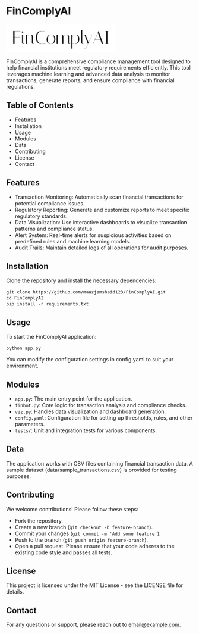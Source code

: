 # FinComplyAI
![FinComplyAI Logo](fincomply.png)

FinComplyAI is a comprehensive compliance management tool designed to help financial institutions meet regulatory requirements efficiently. This tool leverages machine learning and advanced data analysis to monitor transactions, generate reports, and ensure compliance with financial regulations.

## Table of Contents
- Features
- Installation
- Usage
- Modules
- Data
- Contributing
- License
- Contact

## Features
- Transaction Monitoring: Automatically scan financial transactions for potential compliance issues.
- Regulatory Reporting: Generate and customize reports to meet specific regulatory standards.
- Data Visualization: Use interactive dashboards to visualize transaction patterns and compliance status.
- Alert System: Real-time alerts for suspicious activities based on predefined rules and machine learning models.
- Audit Trails: Maintain detailed logs of all operations for audit purposes.

## Installation
Clone the repository and install the necessary dependencies:

```
git clone https://github.com/maazjamshaid123/FinComplyAI.git
cd FinComplyAI
pip install -r requirements.txt
```

## Usage
To start the FinComplyAI application:
```
python app.py
```
You can modify the configuration settings in config.yaml to suit your environment.

## Modules
- `app.py`: The main entry point for the application.
- `finbot.py`: Core logic for transaction analysis and compliance checks.
- `viz.py`: Handles data visualization and dashboard generation.
- `config.yaml`: Configuration file for setting up thresholds, rules, and other parameters.
- `tests/`: Unit and integration tests for various components.

## Data
The application works with CSV files containing financial transaction data. A sample dataset (data/sample_transactions.csv) is provided for testing purposes.

## Contributing
We welcome contributions! Please follow these steps:
- Fork the repository.
- Create a new branch (`git checkout -b feature-branch`).
- Commit your changes (`git commit -m 'Add some feature'`).
- Push to the branch (`git push origin feature-branch`).
- Open a pull request.
Please ensure that your code adheres to the existing code style and passes all tests.

## License
This project is licensed under the MIT License - see the LICENSE file for details.

## Contact
For any questions or support, please reach out to email@example.com.
